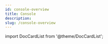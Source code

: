 ```yaml
---
id: console-overview
title: Console
description: 
slug: /console-overview
---
```



import DocCardList from '@theme/DocCardList';

<DocCardList />